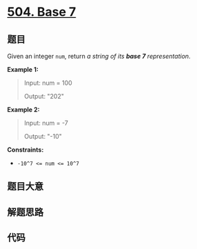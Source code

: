# [504. Base 7](https://leetcode.com/problems/base-7/)

## 题目

Given an integer `num`, return _a string of its **base 7** representation_.

**Example 1:**

> Input: num = 100
>
> Output: "202"

**Example 2:**

> Input: num = -7
>
> Output: "-10"

**Constraints:**

- `-10^7 <= num <= 10^7`

## 题目大意

## 解题思路

## 代码

```javascript

```
